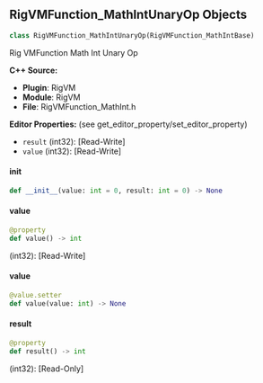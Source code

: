 ## RigVMFunction_MathIntUnaryOp Objects

```python
class RigVMFunction_MathIntUnaryOp(RigVMFunction_MathIntBase)
```

Rig VMFunction Math Int Unary Op

**C++ Source:**

- **Plugin**: RigVM
- **Module**: RigVM
- **File**: RigVMFunction_MathInt.h

**Editor Properties:** (see get_editor_property/set_editor_property)

- ``result`` (int32):  [Read-Write]
- ``value`` (int32):  [Read-Write]

<a id="unreal.RigVMFunction_MathIntUnaryOp.__init__"></a>

#### __init__

```python
def __init__(value: int = 0, result: int = 0) -> None
```

<a id="unreal.RigVMFunction_MathIntUnaryOp.value"></a>

#### value

```python
@property
def value() -> int
```

(int32):  [Read-Write]

<a id="unreal.RigVMFunction_MathIntUnaryOp.value"></a>

#### value

```python
@value.setter
def value(value: int) -> None
```

<a id="unreal.RigVMFunction_MathIntUnaryOp.result"></a>

#### result

```python
@property
def result() -> int
```

(int32):  [Read-Only]

<a id="unreal.RigUnit_MathIntUnaryOp"></a>